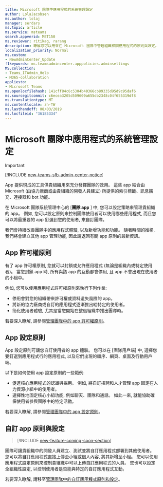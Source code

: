 ```yaml
---
title: Microsoft 團隊中應用程式的系統管理設定
author: LolaJacobsen
ms.author: lolaj
manager: serdars
ms.topic: article
ms.service: msteams
search.appverid: MET150
ms.reviewer: ritikag, rarang
description: 瞭解您可以用來在 Microsoft 團隊中管理組織相關應用程式的原則與設定。
localization_priority: Normal
ms.custom:
- NewAdminCenter_Update
f1keywords: ms.teamsadmincenter.apppolicies.adminsettings
MS.collection:
- Teams_ITAdmin_Help
- M365-collaboration
appliesto:
- Microsoft Teams
ms.openlocfilehash: 141cff84c6c5304b40366cb89335d95d9c95daf6
ms.sourcegitcommit: c6ecea3205d509609a655db2348c04f655319df8
ms.translationtype: MT
ms.contentlocale: zh-TW
ms.lasthandoff: 08/03/2019
ms.locfileid: "36185334"
---
```

<a name="admin-settings-for-apps-in-microsoft-teams"></a>Microsoft 團隊中應用程式的系統管理設定
==========================================
> [!IMPORTANT]
> [!INCLUDE [new-teams-sfb-admin-center-notice](includes/new-teams-sfb-admin-center-notice.md)]

App 提供現成的工具供貴組織用來充分發揮團隊的效用。 這些 app 結合由 Microsoft (由協力廠商或由貴組織的開發人員建立) 所提供的索引標籤、訊息擴充、連接器和 bot 功能。

在 Microsoft 團隊系統管理中心的 [**團隊 app** ] 中, 您可以設定策略來管理貴組織的 app。 例如, 您可以設定原則來控制團隊使用者可以使用哪些應用程式, 而且您可以將最重要的 app 釘選到您的使用者, 來自訂團隊。

我們會持續改善團隊中的應用程式體驗, 以及新增功能和功能。 隨著時間的推移, 我們將會建立其他 app 管理功能, 因此請返回有關 app 原則的最新資訊。

## <a name="app-permission-policies"></a>App 許可權原則

有了 app 許可權原則, 您就可以封鎖或允許應用程式 (無論是組織內或特定使用者)。  當您封鎖 app 時, 所有與該 app 的互動都會停用, 且 app 不會出現在使用者的小組中。

例如, 您可以使用應用程式許可權原則來執行下列作業:

- 停用會對您的組織帶來許可權或資料遺失風險的 app。
- 將新的協力廠商或自訂的應用程式逐漸推出給特定的使用者。
- 簡化使用者體驗, 尤其是當您開始在整個組織中推出團隊時。

若要深入瞭解, 請參閱[管理團隊中的 app 許可權原則](teams-app-permission-policies.md)。

## <a name="app-setup-policies"></a>App 設定原則

App 設定原則可讓您自訂使用者的 app 體驗。 您可以在 [團隊用戶端] 中, 選擇您要釘選到應用程式行的應用程式, 以及它們出現的順序、網頁、桌面及行動用戶端。

以下是如何使用 app 設定原則的一些範例:
- 促進核心應用程式的認識與採用。 例如, 將自訂招聘和人才管理 app 固定在人力資源小組中的使用者。
- 選擇性地固定核心小組功能, 例如聊天、團隊和通話。 如此一來, 就能協助確保使用者參與團隊中的特定活動。

若要深入瞭解, 請參閱[管理團隊中的 app 設定原則](teams-app-setup-policies.md)。

## <a name="custom-app-policies-and-settings"></a>自訂 app 原則與設定

>[!INCLUDE [new-feature-coming-soon-section](includes/new-feature-coming-soon-section.md)]

團隊可讓貴組織中的開發人員建立、測試並將自訂應用程式部署到其他使用者。 您可以將自訂應用程式直接上傳至小組或個人內容, 將其新增至小組。 您可以使用應用程式設定原則來控制貴組織中可以上傳自訂應用程式的人員。 您也可以設定全組織性設定, 以控制使用者是否能與特定的自訂應用程式互動。

若要深入瞭解, 請移至[管理團隊中的自訂應用程式原則和設定](teams-custom-app-policies-and-settings.md)。